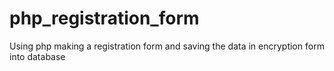 # php_registration_form
Using php making a registration form and saving the data in encryption form into database
